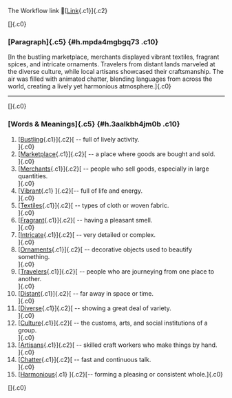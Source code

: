 The Workflow link
👏[[Link](https://www.google.com/url?q=http://www.google.com&sa=D&source=editors&ust=1757723938330478&usg=AOvVaw2s10E4Oho0ZYoe7Lc_y5pm){.c1}]{.c2}

[]{.c0}

### [Paragraph]{.c5} {#h.mpda4mgbgq73 .c10}

[In the bustling marketplace, merchants displayed vibrant textiles,
fragrant spices, and intricate ornaments. Travelers from distant lands
marveled at the diverse culture, while local artisans showcased their
craftsmanship. The air was filled with animated chatter, blending
languages from across the world, creating a lively yet harmonious
atmosphere.]{.c0}

------------------------------------------------------------------------

[]{.c0}

### [Words & Meanings]{.c5} {#h.3aalkbh4jm0b .c10}

1.  [[Bustling](https://www.google.com/url?q=http://www.google.com&sa=D&source=editors&ust=1757723938331152&usg=AOvVaw1oY2f3OzS29CuKz79ZOt49){.c1}]{.c2}[ --
    full of lively activity.\
    ]{.c0}
2.  [[Marketplace](https://www.google.com/url?q=http://www.google.com&sa=D&source=editors&ust=1757723938331300&usg=AOvVaw2Et_5WOCK3KrknYacIIPWT){.c1}]{.c2}[ --
    a place where goods are bought and sold.\
    ]{.c0}
3.  [[Merchants](https://www.google.com/url?q=http://www.google.com&sa=D&source=editors&ust=1757723938331427&usg=AOvVaw39ZxMa80_kHB0KBowiJazj){.c1}]{.c2}[ --
    people who sell goods, especially in large quantities.\
    ]{.c0}
4.  [[Vibrant](https://www.google.com/url?q=http://www.google.com&sa=D&source=editors&ust=1757723938331554&usg=AOvVaw2st7sKOJW4CuTtqjl-9NPL){.c1}
    ]{.c2}[-- full of life and energy.\
    ]{.c0}
5.  [[Textiles](https://www.google.com/url?q=http://www.google.com&sa=D&source=editors&ust=1757723938331659&usg=AOvVaw1ZVUrxSVTO1M28tPgHkBoR){.c1}]{.c2}[ --
    types of cloth or woven fabric.\
    ]{.c0}
6.  [[Fragrant](https://www.google.com/url?q=http://www.google.com&sa=D&source=editors&ust=1757723938331770&usg=AOvVaw0C44sSUchdG70Aq2pgCEyj){.c1}]{.c2}[ --
    having a pleasant smell.\
    ]{.c0}
7.  [[Intricate](https://www.google.com/url?q=http://www.google.com&sa=D&source=editors&ust=1757723938331868&usg=AOvVaw1VcSPzK3IywiItDPy9xPT3){.c1}]{.c2}[ --
    very detailed or complex.\
    ]{.c0}
8.  [[Ornaments](https://www.google.com/url?q=http://www.google.com&sa=D&source=editors&ust=1757723938331972&usg=AOvVaw20j0ZD0kDahVGm_tDTb9JN){.c1}]{.c2}[ --
    decorative objects used to beautify something.\
    ]{.c0}
9.  [[Travelers](https://www.google.com/url?q=http://www.google.com&sa=D&source=editors&ust=1757723938332094&usg=AOvVaw01kfkZXgqMOv8OmdkgF_fG){.c1}]{.c2}[ --
    people who are journeying from one place to another.\
    ]{.c0}
10. [[Distant](https://www.google.com/url?q=http://www.google.com&sa=D&source=editors&ust=1757723938332220&usg=AOvVaw0SgcMOwwjNkGU68IAGudtf){.c1}]{.c2}[ --
    far away in space or time.\
    ]{.c0}
11. [[Diverse](https://www.google.com/url?q=http://www.google.com&sa=D&source=editors&ust=1757723938332313&usg=AOvVaw2WaXze6y78nKk9SDNFmk4c){.c1}]{.c2}[ --
    showing a great deal of variety.\
    ]{.c0}
12. [[Culture](https://www.google.com/url?q=http://www.google.com&sa=D&source=editors&ust=1757723938332417&usg=AOvVaw0ICBCKlQMdskb5VbvOO0XM){.c1}]{.c2}[ --
    the customs, arts, and social institutions of a group.\
    ]{.c0}
13. [[Artisans](https://www.google.com/url?q=http://www.google.com&sa=D&source=editors&ust=1757723938332537&usg=AOvVaw3sY9-hnNE0EW3-sz1oz2IT){.c1}]{.c2}[ --
    skilled craft workers who make things by hand.\
    ]{.c0}
14. [[Chatter](https://www.google.com/url?q=http://www.google.com&sa=D&source=editors&ust=1757723938332656&usg=AOvVaw3JYXAzpIkYadzXMRK2Z5rg){.c1}]{.c2}[ --
    fast and continuous talk.\
    ]{.c0}
15. [[Harmonious](https://www.google.com/url?q=http://www.google.com&sa=D&source=editors&ust=1757723938332754&usg=AOvVaw2zXLFRjX8k2lzIBli3C6I_){.c1}
    ]{.c2}[-- forming a pleasing or consistent whole.]{.c0}

[]{.c0}
